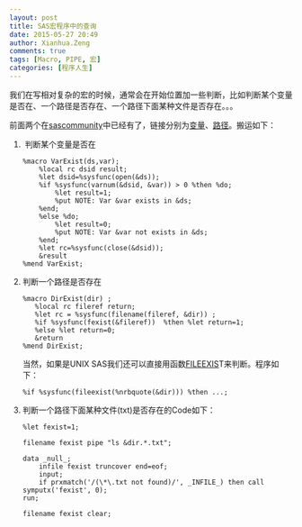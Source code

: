 ```yaml
---
layout: post
title: SAS宏程序中的查询
date: 2015-05-27 20:49
author: Xianhua.Zeng
comments: true
tags: [Macro, PIPE, 宏]
categories: [程序人生]
---
```

<p>我们在写相对复杂的宏的时候，通常会在开始位置加一些判断，比如判断某个变量是否在、一个路径是否存在、一个路径下面某种文件是否存在。。。</p>
<p>前面两个在<span style="text-decoration: underline;"><a href="http://www.sascommunity.org/" target="_blank">sascommunity</a></span>中已经有了，链接分别为<span style="text-decoration: underline;"><a href="http://www.sascommunity.org/wiki/Tips:Check_if_a_variable_exists_in_a_dataset" target="_blank">变量</a></span>、<span style="text-decoration: underline;"><a href="http://www.sascommunity.org/wiki/Tips:Check_if_a_directory_exists" target="_blank">路径</a></span>。搬运如下：</p>
<p><!--more--></p>
<ol>
	<li> 判断某个变量是否在

<pre><code>%macro VarExist(ds,var);
    %local rc dsid result;
    %let dsid=%sysfunc(open(&amp;ds));
    %if %sysfunc(varnum(&amp;dsid, &amp;var)) &gt; 0 %then %do;
        %let result=1;
        %put NOTE: Var &amp;var exists in &amp;ds;
    %end;
    %else %do;
        %let result=0;
        %put NOTE: Var &amp;var not exists in &amp;ds;
    %end;
    %let rc=%sysfunc(close(&amp;dsid));
    &amp;result
%mend VarExist;
</code></pre>
</li>
	<li>判断一个路径是否存在

<pre><code>%macro DirExist(dir) ; 
   %local rc fileref return; 
   %let rc = %sysfunc(filename(fileref, &amp;dir)) ; 
   %if %sysfunc(fexist(&amp;fileref))  %then %let return=1;    
   %else %let return=0;
   &amp;return
%mend DirExist;
</code></pre>

当然，如果是UNIX SAS我们还可以直接用函数<span style="text-decoration: underline;"><a href="http://support.sas.com/documentation/cdl/en/hostunx/61879/HTML/default/viewer.htm#a000351867.htm" target="_blank">FILEEXIS</a></span>T来判断。程序如下：

<pre><code>%if %sysfunc(fileexist(%nrbquote(&amp;dir))) %then ...;
</code></pre>
</li>
	<li>判断一个路径下面某种文件(txt)是否存在的Code如下：

<pre><code>%let fexist=1;

filename fexist pipe "ls &amp;dir.*.txt";

data _null_;
    infile fexist truncover end=eof;
    input;
    if prxmatch('/(\*\.txt not found)/', _INFILE_) then call symputx('fexist', 0);
run;

filename fexist clear;
</code></pre>
</li>
</ol>
